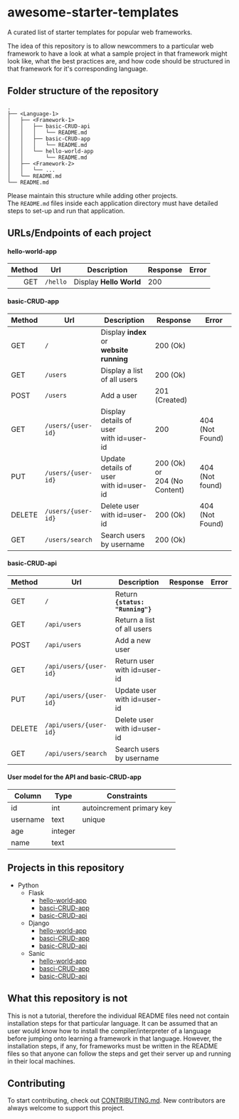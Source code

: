 # awesome-starter-templates
A curated list of starter templates for popular web frameworks.

The idea of this repository is to allow newcommers to a particular web framework to have a look at what a sample project in that framework might look like, what the best practices are, and how code should be structured in that framework for it's corresponding language.


## Folder structure of the repository
```
.
├── <Language-1>
│   ├── <Framework-1>
│   │   ├── basic-CRUD-api
│   │   │   └── README.md
│   │   ├── basic-CRUD-app
│   │   │   └── README.md
│   │   └── hello-world-app
│   │       └── README.md
│   ├── <Framework-2>
│   │   └── ...
│   └── README.md
└── README.md
```
Please maintain this structure while adding other projects.  
The `README.md` files inside each application directory must have detailed steps to set-up and run that application.

## URLs/Endpoints of each project

#### hello-world-app
Method | Url | Description | Response | Error
---:| --- | --- | --- | ---
GET | `/hello` | Display **Hello World** | 200 | 


#### basic-CRUD-app
Method | Url | Description | Response | Error
--- | --- | --- | --- | ---
GET | `/` | Display **index** or<br>**website running** | 200 (Ok) |
GET | `/users` | Display a list of all users | 200 (Ok) |
POST | `/users` |  Add a user | 201 (Created) |
GET | `/users/{user-id}` | Display details of user<br>with id=user-id | 200 | 404 (Not Found)
PUT | `/users/{user-id}` | Update details of user<br>with id=user-id | 200 (Ok) or<br>204 (No Content) | 404 (Not found)
DELETE | `/users/{user-id}` | Delete user<br>with id=user-id | 200 (Ok) | 404 (Not Found)
GET | `/users/search`  | Search users by username | 200 (Ok) |


#### basic-CRUD-api
Method | Url | Description | Response | Error
--- | --- | --- | --- | ---
GET | `/` | Return **`{status: "Running"}`** | |
GET | `/api/users` | Return a list of all users | |
POST | `/api/users` | Add a new user | |
GET | `/api/users/{user-id}` | Return user with id=user-id | |
PUT | `/api/users/{user-id}` | Update user with id=user-id | |
DELETE | `/api/users/{user-id}` | Delete user with id=user-id | |
GET | `/api/users/search` | Search users by username | |


#### User model for the API and basic-CRUD-app
Column | Type | Constraints
--- | --- | ---
id | int | autoincrement primary key
username | text | unique
age | integer |
name | text |


## Projects in this repository
- Python
  - Flask
    - [hello-world-app](/Python/Flask/hello-world-app)
    - [basci-CRUD-app](/Python/Flask/basic-CRUD-app)
    - [basic-CRUD-api](/Python/Flask/basic-CRUD-api)
  - Django
    - [hello-world-app](/Python/Django/hello-world-app)
    - [basci-CRUD-app](/Python/Django/basic-CRUD-app)
    - [basic-CRUD-api](/Python/Django/basic-CRUD-api)
  - Sanic
    - [hello-world-app](/Python/Sanic/hello-world-app)
    - [basci-CRUD-app](/Python/Sanic/basic-CRUD-app)
    - [basic-CRUD-api](/Python/Sanic/basic-CRUD-api)


## What this repository is not
This is not a tutorial, therefore the individual README files need not contain installation steps for that particular language. It can be assumed that an user would know how to install the compiler/interpreter of a language before jumping onto learning a framework in that language. However, the installation steps, if any, for frameworks must be written in the README files so that anyone can follow the steps and get their server up and running in their local machines.


## Contributing
To start contributing, check out [CONTRIBUTING.md](https://github.com/diptangsu/awesome-starter-templates/blob/master/CONTRIBUTING.md). New contributors are always welcome to support this project.

